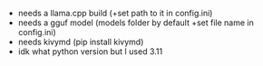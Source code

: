 - needs a llama.cpp build (+set path to it in config.ini)
- needs a gguf model (models folder by default +set file name in config.ini)
- needs kivymd (pip install kivymd)
- idk what python version but I used 3.11
